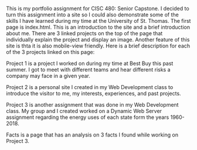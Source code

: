 This is my portfolio assignment for CISC 480: Senior Capstone. I decided to turn this assignment into a site so I could also demonstrate some of the skills I have learned during my time at the University of St. Thomas. The first page is index.html. This is an introduction to the site and a brief introduction about me. There are 3 linked projects on the top of the page that individually explain the project and display an image. Another feature of this site is thta it is also mobile-view friendly. Here is a brief description for each of the 3 projects linked on this page:

Project 1 is a project I worked on during my time at Best Buy this past summer. I got to meet with different teams and hear different risks a company may face in a given year.

Project 2 is a personal site I created in my Web Development class to introduce the visitor to me, my interests, experiences, and past projects. 

Project 3 is another assignment that was done in my Web Development class. My group and I created worked on a Dynamic Web Server assignment regarding the energy uses of each state form the years 1960-2018.

Facts is a page that has an analysis on 3 facts I found while working on Project 3.
